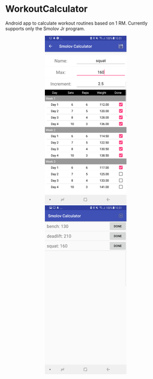 # WorkoutCalculator
Android app to calculate workout routines based on 1 RM. Currently supports only the Smolov Jr program.

<p align="center">
    <img src="https://github.com/habrman/WorkoutCalculator/blob/master/example0.png" width="256" />
    <img src="https://github.com/habrman/WorkoutCalculator/blob/master/example1.png" width="256" />
</p>
